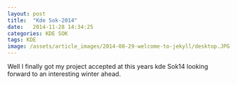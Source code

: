 ```yaml
---
layout: post
title:  "Kde Sok-2014"
date:   2014-11-28 14:34:25
categories: KDE SOK
tags: KDE
image: /assets/article_images/2014-08-29-welcome-to-jekyll/desktop.JPG
---
```

Well I finally got my project accepted at this years kde Sok14 looking forward to an interesting winter ahead.
